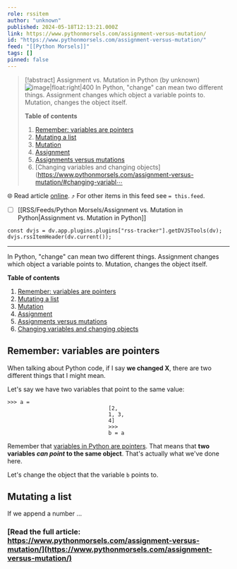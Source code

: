 ```yaml
---
role: rssitem
author: "unknown"
published: 2024-05-18T12:13:21.000Z
link: https://www.pythonmorsels.com/assignment-versus-mutation/
id: "https://www.pythonmorsels.com/assignment-versus-mutation/"
feed: "[[Python Morsels]]"
tags: []
pinned: false
---
```


> [!abstract] Assignment vs. Mutation in Python (by unknown)
> ![image|float:right|400](https://i.vimeocdn.com/filter/overlay?src0=https%3A%2F%2Fi.vimeocdn.com%2Fvideo%2F1854521349-e14ed4db822e6fea015ebfe110262647a82f42a5680adaa7865ff74da2cb4765-d_1920x1080&src1=http%3A%2F%2Ff.vimeocdn.com%2Fp%2Fimages%2Fcrawler_play.png) In Python, "change" can mean two different things. Assignment changes which object a variable points to. Mutation, changes the object itself.
> 
> **Table of contents**
> 
> 1. [Remember: variables are pointers](https://www.pythonmorsels.com/assignment-versus-mutation/#remember-variables-are-pointers)
> 2. [Mutating a list](https://www.pythonmorsels.com/assignment-versus-mutation/#mutating-a-list)
> 3. [Mutation](https://www.pythonmorsels.com/assignment-versus-mutation/#mutation)
> 4. [Assignment](https://www.pythonmorsels.com/assignment-versus-mutation/#assignment)
> 5. [Assignments versus mutations](https://www.pythonmorsels.com/assignment-versus-mutation/#assignments-versus-mutations)
> 6. [Changing variables and changing objects](https://www.pythonmorsels.com/assignment-versus-mutation/#changing-variabl⋯

🌐 Read article [online](https://www.pythonmorsels.com/assignment-versus-mutation/). ⤴ For other items in this feed see `= this.feed`.

- [ ] [[RSS/Feeds/Python Morsels/Assignment vs․ Mutation in Python|Assignment vs․ Mutation in Python]]

~~~dataviewjs
const dvjs = dv.app.plugins.plugins["rss-tracker"].getDVJSTools(dv);
dvjs.rssItemHeader(dv.current());
~~~

- - -
In Python, "change" can mean two different things. Assignment changes which object a variable points to. Mutation, changes the object itself.

**Table of contents**

1. [Remember: variables are pointers](https://www.pythonmorsels.com/assignment-versus-mutation/#remember-variables-are-pointers)
2. [Mutating a list](https://www.pythonmorsels.com/assignment-versus-mutation/#mutating-a-list)
3. [Mutation](https://www.pythonmorsels.com/assignment-versus-mutation/#mutation)
4. [Assignment](https://www.pythonmorsels.com/assignment-versus-mutation/#assignment)
5. [Assignments versus mutations](https://www.pythonmorsels.com/assignment-versus-mutation/#assignments-versus-mutations)
6. [Changing variables and changing objects](https://www.pythonmorsels.com/assignment-versus-mutation/#changing-variables-and-changing-objects)

## Remember: variables are pointers

When talking about Python code, if I say **we changed X**, there are two different things that I might mean.

Let's say we have two variables that point to the same value:

```
>>> a =
                                [2,
                                1, 3,
                                4]
                                >>>
                                b = a
```

Remember that [variables in Python are pointers](https://www.pythonmorsels.com/variables-are-pointers/). That means that **two variables _can point_ to the same object**. That's actually what we've done here.

Let's change the object that the variable `b` points to.

## Mutating a list

If we append a number …

### [Read the full article: https://www.pythonmorsels.com/assignment-versus-mutation/](https://www.pythonmorsels.com/assignment-versus-mutation/)